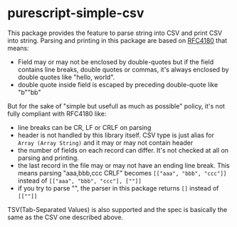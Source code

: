 # purescript-simple-csv

This package provides the feature to parse string into CSV and print CSV into string. Parsing and printing in this package are based on [RFC4180](https://www.ietf.org/rfc/rfc4180.txt) that means:

- Field may or may not be enclosed by double-quotes but if the field contains line breaks, double quotes or commas, it's always enclosed by double quotes like "hello, world".
- double quote inside field is escaped by preceding double-quote like "b""bb"

But for the sake of "simple but usefull as much as possible" policy, it's not fully compliant with RFC4180 like:

- line breaks can be CR, LF or CRLF on parsing
- header is not handled by this library itself. CSV type is just alias for `Array (Array String)` and it may or may not contain header
- the number of fields on each record can differ. It's not checked at all on parsing and printing.
- the last record in the file may or may not have an ending line break. This means parsing "aaa,bbb,ccc CRLF" becomes `[["aaa", "bbb", "ccc"]]` instead of `[["aaa", "bbb", "ccc"], [""]]`
- if you try to parse "", the parser in this package returns `[]` instead of `[[""]]`

TSV(Tab-Separated Values) is also supported and the spec is basically the same as the CSV one described above.